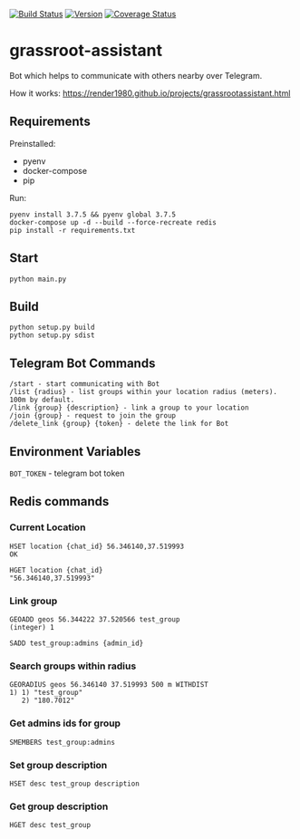[![Build Status](https://api.travis-ci.com/render1980/grassroot-assistant.svg?branch=main)](https://travis-ci.com/render1980/grassroot-assistant)
[![Version](https://img.shields.io/badge/version-1.0-green.svg)](https://img.shields.io/badge/version-1.0-green.svg)
[![Coverage Status](https://coveralls.io/repos/github/render1980/grassroot-assistant/badge.svg?branch=main)](https://coveralls.io/github/render1980/grassroot-assistant?branch=main)

# grassroot-assistant

Bot which helps to communicate with others nearby over Telegram.

How it works: https://render1980.github.io/projects/grassrootassistant.html

## Requirements

Preinstalled:

- pyenv
- docker-compose
- pip

Run:

```
pyenv install 3.7.5 && pyenv global 3.7.5
docker-compose up -d --build --force-recreate redis
pip install -r requirements.txt
```

## Start

```
python main.py
```

## Build

```
python setup.py build
python setup.py sdist
```

## Telegram Bot Commands

```
/start - start communicating with Bot
/list {radius} - list groups within your location radius (meters). 100m by default.
/link {group} {description} - link a group to your location
/join {group} - request to join the group
/delete_link {group} {token} - delete the link for Bot
```

## Environment Variables

`BOT_TOKEN` - telegram bot token

## Redis commands

### Current Location

```
HSET location {chat_id} 56.346140,37.519993
OK

HGET location {chat_id}
"56.346140,37.519993"
```

### Link group

```
GEOADD geos 56.344222 37.520566 test_group
(integer) 1

SADD test_group:admins {admin_id}
```

### Search groups within radius

```
GEORADIUS geos 56.346140 37.519993 500 m WITHDIST
1) 1) "test_group"
   2) "180.7012"
```

### Get admins ids for group

```
SMEMBERS test_group:admins
```

### Set group description

```
HSET desc test_group description
```

### Get group description

```
HGET desc test_group
```
